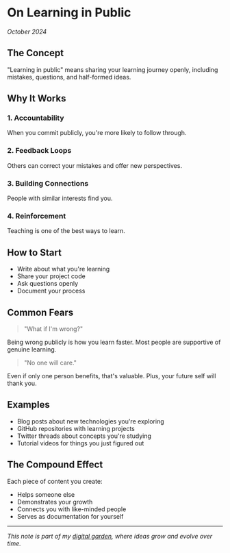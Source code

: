 # On Learning in Public

*October 2024*

## The Concept

"Learning in public" means sharing your learning journey openly, including mistakes, questions, and half-formed ideas.

## Why It Works

### 1. Accountability
When you commit publicly, you're more likely to follow through.

### 2. Feedback Loops
Others can correct your mistakes and offer new perspectives.

### 3. Building Connections
People with similar interests find you.

### 4. Reinforcement
Teaching is one of the best ways to learn.

## How to Start

- Write about what you're learning
- Share your project code
- Ask questions openly
- Document your process

## Common Fears

> "What if I'm wrong?"

Being wrong publicly is how you learn faster. Most people are supportive of genuine learning.

> "No one will care."

Even if only one person benefits, that's valuable. Plus, your future self will thank you.

## Examples

- Blog posts about new technologies you're exploring
- GitHub repositories with learning projects
- Twitter threads about concepts you're studying
- Tutorial videos for things you just figured out

## The Compound Effect

Each piece of content you create:
- Helps someone else
- Demonstrates your growth
- Connects you with like-minded people
- Serves as documentation for yourself

---

*This note is part of my [digital garden](/), where ideas grow and evolve over time.*
